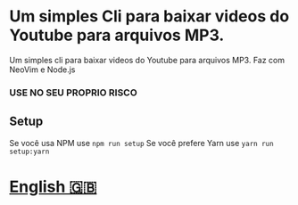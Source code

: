 # Um simples Cli para baixar videos do Youtube para arquivos MP3.

Um simples cli para baixar videos do Youtube para arquivos MP3.
Faz com NeoVim e Node.js

### USE NO SEU PROPRIO RISCO

## Setup

Se você usa NPM use `npm run setup`
Se você prefere Yarn use `yarn run setup:yarn`

# [English 🇬🇧](/README.md)